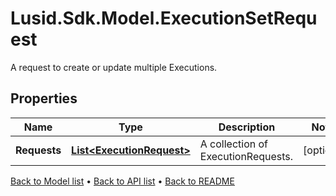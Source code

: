 # Lusid.Sdk.Model.ExecutionSetRequest
A request to create or update multiple Executions.

## Properties

Name | Type | Description | Notes
------------ | ------------- | ------------- | -------------
**Requests** | [**List&lt;ExecutionRequest&gt;**](ExecutionRequest.md) | A collection of ExecutionRequests. | [optional] 

[Back to Model list](../README.md#documentation-for-models) &#8226; [Back to API list](../README.md#documentation-for-api-endpoints) &#8226; [Back to README](../README.md)

